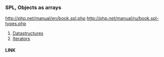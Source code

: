 ### SPL, Objects as arrays
http://php.net/manual/en/book.spl.php
http://php.net/manual/ru/book.spl-types.php

1. [Datastructures](./1-datastructures/index.md)
2. [Iterators](./2-Iterators/readme.md)
#### LINK 

